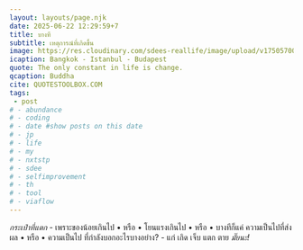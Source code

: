 ```yaml
---
layout: layouts/page.njk
date: 2025-06-22 12:29:59+7
title: บางที
subtitle: เหตุการณ์ที่เกิดขึ้น
image: https://res.cloudinary.com/sdees-reallife/image/upload/v1750570012/516075_hl0otu.jpg
icaption: Bangkok - Istanbul - Budapest
quote: The only constant in life is change.
qcaption: Buddha
cite: QUOTESTOOLBOX.COM
tags: 
 - post
# - abundance
# - coding
# - date #show posts on this date
# - jp
# - life
# - my
# - nxtstp
# - sdee
# - selfimprovement
# - th
# - tool
# - viaflow
---
```

*กระเป๋าที่แตก* - เพราะของน้อยเกินไป • หรือ • โยนแรงเกินไป • หรือ • บางทีก็แค่ ความเป็นไปที่ส่งผล • หรือ • ความเป็นไป ที่กำลังบอกอะไรบางอย่าง? - แก่ เกิด เจ็บ แตก ตาย *มั๊ยนะ!*

